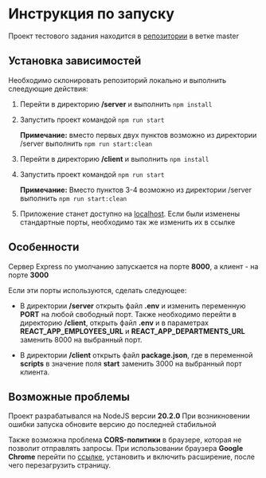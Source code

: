 # Инструкция по запуску

Проект тестового задания находится в [репозитории](https://github.com/artem-kuznecov/IRS-introductory-project)  в ветке master

## Установка зависимостей

Необходимо склонировать репозиторий локально и выполнить слеедующие действия:
   

 1. Перейти в директорию **/server** и выполнить `npm install`
 2. Запустить проект командой `npm run start`
 
	 **Примечание:** вместо первых двух пунктов возможно из директории /server выполнить `npm run start:clean` 
	 
 3. Перейти в директорию **/client** и выполнить `npm install`
 4. Запустить проект командой `npm run start`
 
	   **Примечание:** Вместо пунктов 3-4 возможно из директории /server выполнить `npm run start:clean`
 5. Приложение станет доступно на [localhost](http://localhost:3000/). Если были изменены стандартные порты, необходимо так же изменить их в ссылке

## Особенности

Сервер Express по умолчанию запускается на порте **8000**, а клиент - на порте **3000**

Если эти порты используются, сделать следующее:
 - В директории **/server** открыть файл **.env** и изменить переменную **PORT** на любой свободный порт. Также необходимо перейти в директорию **/client**, открыть файл **.env** и в параметрах **REACT_APP_EMPLOYEES_URL** и **REACT_APP_DEPARTMENTS_URL** заменить 8000 на выбранный порт.
 
 - В директории **/client** открыть файл **package.json**, где в переменной **scripts** в значение поля **start** заменить 3000 на выбранный порт клиента.

## Возможные проблемы

Проект разрабатывался на NodeJS версии **20.2.0**
При возникновении ошибки запуска обновите версию до последней стабильной

Также возможна проблема **CORS-политики** в браузере, которая не позволит отправлять запросы. При использовании браузера **Google Chrome** перейти по [ссылке](https://chromewebstore.google.com/detail/cors-unblock/lfhmikememgdcahcdlaciloancbhjino?hl=ru), установить и включить расширение, после чего перезагрузить страницу.
